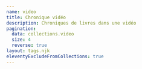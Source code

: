 ```yaml
---
name: video
title: Chronique vidéo
description: Chroniques de livres dans une vidéo
pagination:
  data: collections.video
  size: 4
  reverse: true
layout: tags.njk
eleventyExcludeFromCollections: true
---
```

